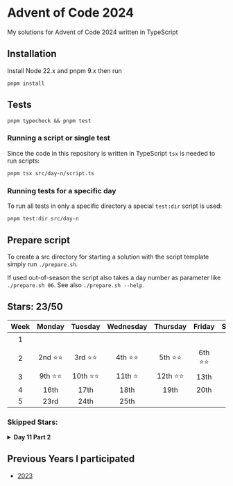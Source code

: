 # Advent of Code 2024

My solutions for Advent of Code 2024 written in TypeScript

## Installation

Install Node 22.x and pnpm 9.x then run

```shell
pnpm install
```

## Tests

```shell
pnpm typecheck && pnpm test
```

### Running a script or single test

Since the code in this repository is written in TypeScript `tsx` is needed to run scripts:

```shell
pnpm tsx src/day-n/script.ts
```

### Running tests for a specific day

To run all tests in only a specific directory a special `test:dir` script is used:

```shell
pnpm test:dir src/day-n
```

## Prepare script

To create a src directory for starting a solution with the script template simply run `./prepare.sh`.

If used out-of-season the script also takes a day number as parameter like `./prepare.sh 06`. See also `./prepare.sh --help`.

## Stars: 23/50

| Week |  Monday  |  Tuesday  | Wednesday | Thursday  |  Friday  | Saturday |  Sunday  |
| :--: | :------: | :-------: | :-------: | :-------: | :------: | :------: | :------: |
|  1   |          |           |           |           |          |          | 1st ⭐⭐ |
|  2   | 2nd ⭐⭐ | 3rd ⭐⭐  | 4th ⭐⭐  | 5th ⭐⭐  | 6th ⭐⭐ | 7th ⭐⭐ | 8th ⭐⭐ |
|  3   | 9th ⭐⭐ | 10th ⭐⭐ |  11th ⭐  | 12th ⭐⭐ |   13th   |   14th   |   15th   |
|  4   |   16th   |   17th    |   18th    |   19th    |   20th   |   21st   |   22nd   |
|  5   |   23rd   |   24th    |   25th    |

### Skipped Stars:

<details>
<summary><b>Day 11 Part 2</b></summary>
<p>Could not come up with a solution that doesn't run out of memory in the high 30s. I'm assuming there's some sort of pattern one could take advantage of with the given ruleset, but I'm not the person to figure that out.</p>
<p>I also saw this is really easily solved by adding caching on top of what I already had, but sadly Map in JS only takes a single key, unlike python dicts, which makes implementing caching a lot harder.</p>
</details>

<!---
<details>
<summary><b>Day X Part Y</b></summary>
<p>This is a description of what problem I had solving this puzzle</p>
</details>
-->

## Previous Years I participated

- [2023](https://github.com/mitsunee/advent-of-code-2023)
